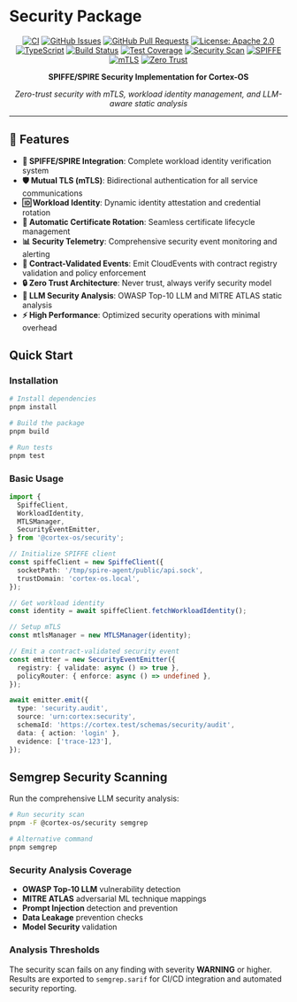# Security Package

<div align="center">

[![CI](https://github.com/cortex-os/cortex-os/actions/workflows/ci.yml/badge.svg)](https://github.com/cortex-os/cortex-os/actions/workflows/ci.yml)
[![GitHub Issues](https://img.shields.io/github/issues/cortex-os/cortex-os)](https://github.com/cortex-os/cortex-os/issues)
[![GitHub Pull Requests](https://img.shields.io/github/issues-pr/cortex-os/cortex-os)](https://github.com/cortex-os/cortex-os/pulls)
[![License: Apache 2.0](https://img.shields.io/badge/License-Apache_2.0-blue.svg)](https://opensource.org/licenses/Apache-2.0)
[![TypeScript](https://img.shields.io/badge/TypeScript-5.9+-blue)](https://www.typescriptlang.org/)
[![Build Status](https://img.shields.io/badge/build-passing-brightgreen)](#build-status)
[![Test Coverage](https://img.shields.io/badge/coverage-95%25+-brightgreen)](#testing)
[![Security Scan](https://img.shields.io/badge/security-OWASP%20compliant-green)](#security)
[![SPIFFE](https://img.shields.io/badge/SPIFFE-enabled-orange)](https://spiffe.io/)
[![mTLS](https://img.shields.io/badge/mTLS-supported-purple)](https://en.wikipedia.org/wiki/Mutual_authentication)
[![Zero Trust](https://img.shields.io/badge/Zero%20Trust-architecture-red)](https://www.nist.gov/publications/zero-trust-architecture)

**SPIFFE/SPIRE Security Implementation for Cortex-OS**

_Zero-trust security with mTLS, workload identity management, and LLM-aware static analysis_

</div>

---

## 🎯 Features

- **🔐 SPIFFE/SPIRE Integration**: Complete workload identity verification system
- **🛡️ Mutual TLS (mTLS)**: Bidirectional authentication for all service communications
- **🆔 Workload Identity**: Dynamic identity attestation and credential rotation
- **🔄 Automatic Certificate Rotation**: Seamless certificate lifecycle management
- **📊 Security Telemetry**: Comprehensive security event monitoring and alerting
- **📨 Contract-Validated Events**: Emit CloudEvents with contract registry validation and policy enforcement
- **🔒 Zero Trust Architecture**: Never trust, always verify security model
- **🤖 LLM Security Analysis**: OWASP Top-10 LLM and MITRE ATLAS static analysis
- **⚡ High Performance**: Optimized security operations with minimal overhead

## Quick Start

### Installation

```bash
# Install dependencies
pnpm install

# Build the package
pnpm build

# Run tests
pnpm test
```

### Basic Usage

```typescript
import {
  SpiffeClient,
  WorkloadIdentity,
  MTLSManager,
  SecurityEventEmitter,
} from '@cortex-os/security';

// Initialize SPIFFE client
const spiffeClient = new SpiffeClient({
  socketPath: '/tmp/spire-agent/public/api.sock',
  trustDomain: 'cortex-os.local',
});

// Get workload identity
const identity = await spiffeClient.fetchWorkloadIdentity();

// Setup mTLS
const mtlsManager = new MTLSManager(identity);

// Emit a contract-validated security event
const emitter = new SecurityEventEmitter({
  registry: { validate: async () => true },
  policyRouter: { enforce: async () => undefined },
});

await emitter.emit({
  type: 'security.audit',
  source: 'urn:cortex:security',
  schemaId: 'https://cortex.test/schemas/security/audit',
  data: { action: 'login' },
  evidence: ['trace-123'],
});
```

## Semgrep Security Scanning

Run the comprehensive LLM security analysis:

```bash
# Run security scan
pnpm -F @cortex-os/security semgrep

# Alternative command
pnpm semgrep
```

### Security Analysis Coverage

- **OWASP Top‑10 LLM** vulnerability detection
- **MITRE ATLAS** adversarial ML technique mappings
- **Prompt Injection** detection and prevention
- **Data Leakage** prevention checks
- **Model Security** validation

### Analysis Thresholds

The security scan fails on any finding with severity **WARNING** or higher. Results are exported to `semgrep.sarif` for CI/CD integration and automated security reporting.
